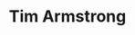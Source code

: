 ---
title: "Tim Armstrong"
summary: "Timothy Ross Armstrong is an American musician, singer, songwriter and producer. Known for his distinctive voice, he is the singer/guitarist for the punk rock band Rancid and hip hop/punk rock supergroup Transplants. Prior to forming Rancid, Armstrong was in the ska punk band Operation Ivy.
In 1997, along with Brett Gurewitz of the band Bad Religion and owner of Epitaph Records, Armstrong founded Hellcat Records. In 2012, through his website, Armstrong started releasing music that influenced him, along with stripped-down cover songs of his own under the name Tim Timebomb. Armstrong is also a songwriter for other artists. Armstrong won a Grammy Award for his work with Jimmy Cliff and Pink, and has also worked with Joe Walsh."
slug: "tim-armstrong"
image: "tim-armstrong.jpg"
apple_music_artist_url: "https://music.apple.com/gb/artist/tim-armstrong/1318570"
wikipedia_url: "https://en.wikipedia.org/wiki/Tim_Armstrong"
---